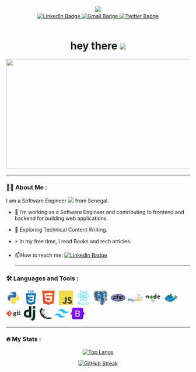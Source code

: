 <!--
**Issakha5/Issakha5** is a ✨ SOFTWARE ENGINEER ✨ repository because its `README.md` (this file) appears on your GitHub profile.
## Hi there 👋 I'm ISSAKHA


Here are some ideas to get you started:

- 🔭 I’m currently working on DJANGO AND ODOO ...
- 🌱 I’m currently learning DEVOPS ...
- 👯 I’m looking to collaborate on ...
- 🤔 I’m looking for help with ...
- 💬 Ask me about ...
- 📫 How to reach me: ...
- 😄 Pronouns: ...
- ⚡ Fun fact: ...
-->

<div id="header" align="center">
  <img src="https://media0.giphy.com/media/WD01fV9KSg4Vw3DYWc/200w.gif?cid=6c09b95277cnu1ciuixjctfzyief05363658ukme6s6vo5d8&ep=v1_gifs_search&rid=200w.gif&ct=g"/>
    <div id="badges">
      <a href="https://www.linkedin.com/in/alpha-issakha-diallo/">
        <img src="https://img.shields.io/badge/LinkedIn-blue?style=for-the-badge&logo=linkedin&logoColor=white" alt="LinkedIn Badge"/>
      </a>
      <a href="mailto:issakha.dev@gmail.com">
        <img src="https://img.shields.io/badge/Gmail-red?style=for-the-badge&logo=Gmail&logoColor=white" alt="Gmail Badge"/>
      </a>
      <a href="https://x.com/djo_vision">
        <img src="https://img.shields.io/badge/Twitter-blue?style=for-the-badge&logo=twitter&logoColor=white" alt="Twitter Badge"/>
      </a>
    </div>
      <img src="https://komarev.com/ghpvc/?username=Issakha5&style=flat-square&color=blue" alt=""/>
  <h1>
    hey there
   <img  src="https://media3.giphy.com/media/v1.Y2lkPTc5MGI3NjExNHV3b2dxNXVzbjZ2dHB2cmNxbnEzbW0yb2cyem5qYTZyZGwyOXZrbyZlcD12MV9pbnRlcm5hbF9naWZfYnlfaWQmY3Q9cw/TKFLxDZE4TqNP7iJsT/giphy.gif" width="100px"/>
    </h1>
</div>


<div align="center">
  <img src="https://media0.giphy.com/media/v1.Y2lkPTc5MGI3NjExcXppNmNpbnBubTZsY3Qyb2hpcnVvbDlsbHhoN3FmY3RpbzZrOTRzbSZlcD12MV9pbnRlcm5hbF9naWZfYnlfaWQmY3Q9Zw/93UOscPyDH8cdRfSaT/giphy.gif" width="600" height="300"/>
</div>

---

### :man_technologist: About Me :

I am a Software Engineer <img src="https://media.giphy.com/media/WUlplcMpOCEmTGBtBW/giphy.gif" width="30"> from Senegal.
  
- :telescope: I’m working as a Software Engineer and contributing to frontend and backend for building web applications.

- :seedling: Exploring Technical Content Writing.

- :zap: In my free time, I read Books and tech articles.

- :mailbox:How to reach me: [![Linkedin Badge](https://img.shields.io/badge/-kakbar-blue?style=flat&logo=Linkedin&logoColor=white)](https://www.linkedin.com/in/alpha-issakha-diallo/)
  
  ---

### :hammer_and_wrench: Languages and Tools :
<div>
  <img src="https://github.com/devicons/devicon/blob/master/icons/python/python-original.svg" title="Python" alt="Python" width="40" height="40"/>&nbsp;
  <img src="https://github.com/devicons/devicon/blob/master/icons/css3/css3-plain-wordmark.svg"  title="CSS3" alt="CSS" width="40" height="40"/>&nbsp;
  <img src="https://github.com/devicons/devicon/blob/master/icons/html5/html5-original.svg" title="HTML5" alt="HTML" width="40" height="40"/>&nbsp;
  <img src="https://github.com/devicons/devicon/blob/master/icons/javascript/javascript-original.svg" title="JavaScript" alt="JavaScript" width="40" height="40"/>&nbsp;
  <img src="https://github.com/devicons/devicon/blob/master/icons/react/react-original-wordmark.svg" title="React" alt="React" width="40" height="40"/>&nbsp;
  <img src="https://github.com/devicons/devicon/blob/master/icons/postgresql/postgresql-original.svg" title="Postgres" alt="Postgres" width="40" height="40"/>&nbsp;
  <img src="https://github.com/devicons/devicon/blob/master/icons/php/php-original.svg" title="PHP"  alt="PHP" width="40" height="40"/>&nbsp;
  <img src="https://github.com/devicons/devicon/blob/master/icons/mysql/mysql-original-wordmark.svg" title="MySQL"  alt="MySQL" width="40" height="40"/>&nbsp;
  <img src="https://github.com/devicons/devicon/blob/master/icons/nodejs/nodejs-original-wordmark.svg" title="NodeJS" alt="NodeJS" width="40" height="40"/>&nbsp;
  <img src="https://github.com/devicons/devicon/blob/master/icons/docker/docker-original.svg" title="Docker" alt="Docker" width="40" height="40"/>&nbsp;
  <img src="https://github.com/devicons/devicon/blob/master/icons/git/git-original-wordmark.svg" title="Git" **alt="Git" width="40" height="40"/>
  <img src="https://github.com/devicons/devicon/blob/master/icons/django/django-plain.svg" title="django" **alt="django" width="40" height="40"/>
  <img src="https://github.com/devicons/devicon/blob/master/icons/flask/flask-original.svg" title="Flask" **alt="Flask" width="40" height="40"/>
  <img src="https://github.com/devicons/devicon/blob/master/icons/tailwindcss/tailwindcss-original.svg" title="Flask" **alt="Flask" width="40" height="40"/>
  <img src="https://github.com/devicons/devicon/blob/master/icons/bootstrap/bootstrap-original.svg" title="Flask" **alt="Flask" width="40" height="40"/>
</div>

---

### :fire: My Stats :

<div align="center" width="100%">
  
<div width="40%">
  
[![Top Langs](https://github-readme-stats.vercel.app/api/top-langs/?username=Issakha5&layout=compact&theme=vision-friendly-dark)](https://github.com/anuraghazra/github-readme-stats)
</div>
  
<div width="40%">
  
[![GitHub Streak](https://github-readme-streak-stats.herokuapp.com/?user=Issakha5&theme=dark&background=000000)](https://git.io/streak-stats)
</div>
</div>
